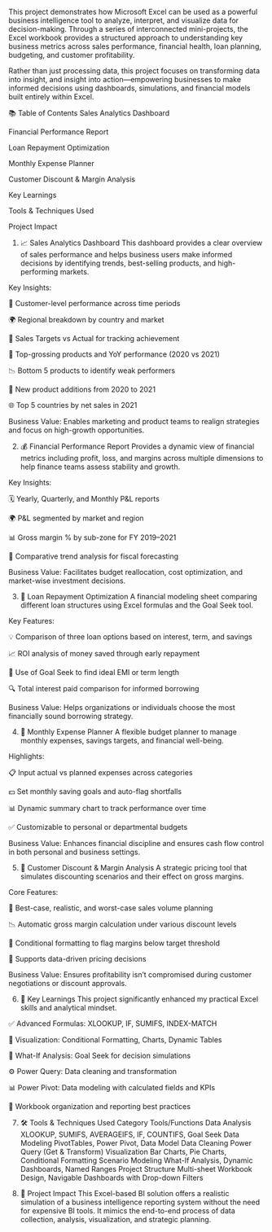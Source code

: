 This project demonstrates how Microsoft Excel can be used as a powerful business intelligence tool to analyze, interpret, and visualize data for decision-making. Through a series of interconnected mini-projects, the Excel workbook provides a structured approach to understanding key business metrics across sales performance, financial health, loan planning, budgeting, and customer profitability.

Rather than just processing data, this project focuses on transforming data into insight, and insight into action—empowering businesses to make informed decisions using dashboards, simulations, and financial models built entirely within Excel.

📚 Table of Contents
Sales Analytics Dashboard

Financial Performance Report

Loan Repayment Optimization

Monthly Expense Planner

Customer Discount & Margin Analysis

Key Learnings

Tools & Techniques Used

Project Impact

1. 📈 Sales Analytics Dashboard
This dashboard provides a clear overview of sales performance and helps business users make informed decisions by identifying trends, best-selling products, and high-performing markets.

Key Insights:

🧾 Customer-level performance across time periods

🌍 Regional breakdown by country and market

🎯 Sales Targets vs Actual for tracking achievement

🥇 Top-grossing products and YoY performance (2020 vs 2021)

📉 Bottom 5 products to identify weak performers

🚀 New product additions from 2020 to 2021

🌐 Top 5 countries by net sales in 2021

Business Value: Enables marketing and product teams to realign strategies and focus on high-growth opportunities.

2. 💰 Financial Performance Report
Provides a dynamic view of financial metrics including profit, loss, and margins across multiple dimensions to help finance teams assess stability and growth.

Key Insights:

🗓 Yearly, Quarterly, and Monthly P&L reports

🌍 P&L segmented by market and region

📊 Gross margin % by sub-zone for FY 2019–2021

🔄 Comparative trend analysis for fiscal forecasting

Business Value: Facilitates budget reallocation, cost optimization, and market-wise investment decisions.

3. 🏦 Loan Repayment Optimization
A financial modeling sheet comparing different loan structures using Excel formulas and the Goal Seek tool.

Key Features:

💡 Comparison of three loan options based on interest, term, and savings

📈 ROI analysis of money saved through early repayment

🎯 Use of Goal Seek to find ideal EMI or term length

🔍 Total interest paid comparison for informed borrowing

Business Value: Helps organizations or individuals choose the most financially sound borrowing strategy.

4. 📅 Monthly Expense Planner
A flexible budget planner to manage monthly expenses, savings targets, and financial well-being.

Highlights:

📋 Input actual vs planned expenses across categories

💵 Set monthly saving goals and auto-flag shortfalls

📊 Dynamic summary chart to track performance over time

✅ Customizable to personal or departmental budgets

Business Value: Enhances financial discipline and ensures cash flow control in both personal and business settings.

5. 🧾 Customer Discount & Margin Analysis
A strategic pricing tool that simulates discounting scenarios and their effect on gross margins.

Core Features:

🎯 Best-case, realistic, and worst-case sales volume planning

📉 Automatic gross margin calculation under various discount levels

🚨 Conditional formatting to flag margins below target threshold

🧠 Supports data-driven pricing decisions

Business Value: Ensures profitability isn’t compromised during customer negotiations or discount approvals.

6. 🧠 Key Learnings
This project significantly enhanced my practical Excel skills and analytical mindset.

✅ Advanced Formulas: XLOOKUP, IF, SUMIFS, INDEX-MATCH

🎨 Visualization: Conditional Formatting, Charts, Dynamic Tables

📐 What-If Analysis: Goal Seek for decision simulations

⚙️ Power Query: Data cleaning and transformation

📊 Power Pivot: Data modeling with calculated fields and KPIs

📁 Workbook organization and reporting best practices

7. 🛠 Tools & Techniques Used
Category	Tools/Functions
Data Analysis	XLOOKUP, SUMIFS, AVERAGEIFS, IF, COUNTIFS, Goal Seek
Data Modeling	PivotTables, Power Pivot, Data Model
Data Cleaning	Power Query (Get & Transform)
Visualization	Bar Charts, Pie Charts, Conditional Formatting
Scenario Modeling	What-If Analysis, Dynamic Dashboards, Named Ranges
Project Structure	Multi-sheet Workbook Design, Navigable Dashboards with Drop-down Filters

8. 🌟 Project Impact
This Excel-based BI solution offers a realistic simulation of a business intelligence reporting system without the need for expensive BI tools. It mimics the end-to-end process of data collection, analysis, visualization, and strategic planning.
